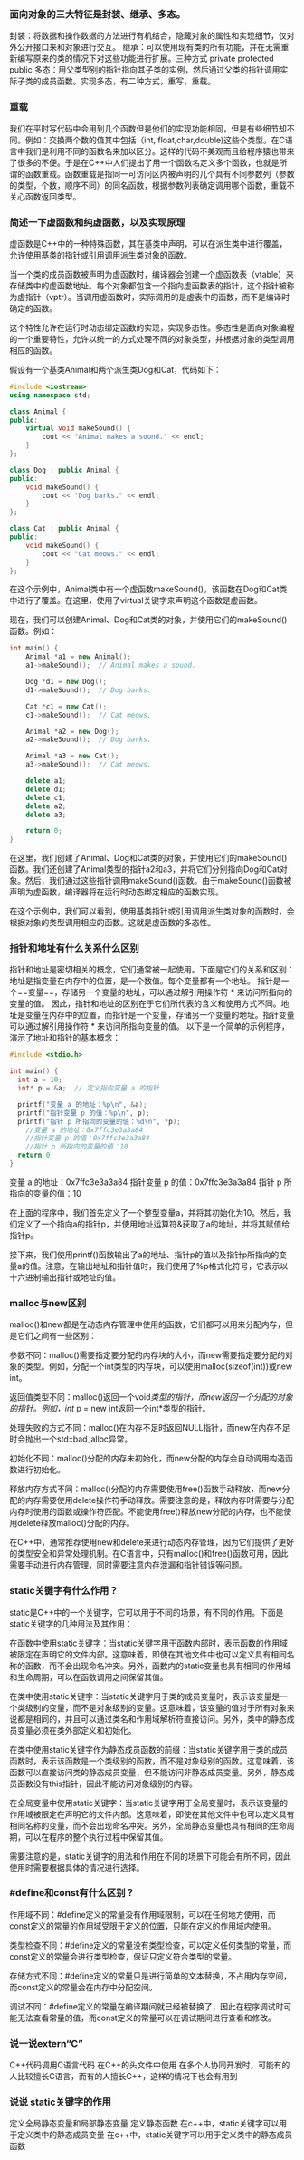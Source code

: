 ### 面向对象的三大特征是封装、继承、多态。
封装：将数据和操作数据的方法进行有机结合，隐藏对象的属性和实现细节，仅对外公开接口来和对象进行交互。
继承：可以使用现有类的所有功能，并在无需重新编写原来的类的情况下对这些功能进行扩展。三种方式 private protected public
多态：用父类型别的指针指向其子类的实例，然后通过父类的指针调用实际子类的成员函数。实现多态，有二种方式，重写，重载。

### 重载
我们在平时写代码中会用到几个函数但是他们的实现功能相同，但是有些细节却不同。例如：交换两个数的值其中包括（int, float,char,double)这些个类型。在C语言中我们是利用不同的函数名来加以区分。这样的代码不美观而且给程序猿也带来了很多的不便。于是在C++中人们提出了用一个函数名定义多个函数，也就是所谓的函数重载。函数重载是指同一可访问区内被声明的几个具有不同参数列（参数的类型，个数，顺序不同）的同名函数，根据参数列表确定调用哪个函数，重载不关心函数返回类型。

###  简述一下虚函数和纯虚函数，以及实现原理
虚函数是C++中的一种特殊函数，其在基类中声明，可以在派生类中进行覆盖，允许使用基类的指针或引用调用派生类对象的函数。

当一个类的成员函数被声明为虚函数时，编译器会创建一个虚函数表（vtable）来存储类中的虚函数地址。每个对象都包含一个指向虚函数表的指针，这个指针被称为虚指针（vptr）。当调用虚函数时，实际调用的是虚表中的函数，而不是编译时确定的函数。

这个特性允许在运行时动态绑定函数的实现，实现多态性。多态性是面向对象编程的一个重要特性，允许以统一的方式处理不同的对象类型，并根据对象的类型调用相应的函数。

假设有一个基类Animal和两个派生类Dog和Cat，代码如下：
```c++
#include <iostream>
using namespace std;

class Animal {
public:
    virtual void makeSound() {
        cout << "Animal makes a sound." << endl;
    }
};

class Dog : public Animal {
public:
    void makeSound() {
        cout << "Dog barks." << endl;
    }
};

class Cat : public Animal {
public:
    void makeSound() {
        cout << "Cat meows." << endl;
    }
};

```
在这个示例中，Animal类中有一个虚函数makeSound()，该函数在Dog和Cat类中进行了覆盖。在这里，使用了virtual关键字来声明这个函数是虚函数。

现在，我们可以创建Animal、Dog和Cat类的对象，并使用它们的makeSound()函数。例如：
```c++
int main() {
    Animal *a1 = new Animal();
    a1->makeSound();  // Animal makes a sound.

    Dog *d1 = new Dog();
    d1->makeSound();  // Dog barks.

    Cat *c1 = new Cat();
    c1->makeSound();  // Cat meows.

    Animal *a2 = new Dog();
    a2->makeSound();  // Dog barks.

    Animal *a3 = new Cat();
    a3->makeSound();  // Cat meows.

    delete a1;
    delete d1;
    delete c1;
    delete a2;
    delete a3;

    return 0;
}

```
在这里，我们创建了Animal、Dog和Cat类的对象，并使用它们的makeSound()函数。我们还创建了Animal类型的指针a2和a3，并将它们分别指向Dog和Cat对象。然后，我们通过这些指针调用makeSound()函数。由于makeSound()函数被声明为虚函数，编译器将在运行时动态绑定相应的函数实现。

在这个示例中，我们可以看到，使用基类指针或引用调用派生类对象的函数时，会根据对象的类型调用相应的函数。这就是虚函数的多态性。


### 指针和地址有什么关系什么区别
指针和地址是密切相关的概念，它们通常被一起使用。下面是它们的关系和区别：
地址是指变量在内存中的位置，是一个数值。每个变量都有一个地址。
指针是一个==变量==，存储另一个变量的地址，可以通过解引用操作符 * 来访问所指向的变量的值。
因此，指针和地址的区别在于它们所代表的含义和使用方式不同。地址是变量在内存中的位置，而指针是一个变量，存储另一个变量的地址。指针变量可以通过解引用操作符 * 来访问所指向变量的值。
以下是一个简单的示例程序，演示了地址和指针的基本概念：
```c
#include <stdio.h>

int main() {
  int a = 10;
  int* p = &a;  // 定义指向变量 a 的指针

  printf("变量 a 的地址：%p\n", &a);
  printf("指针变量 p 的值：%p\n", p);
  printf("指针 p 所指向的变量的值：%d\n", *p);
    //变量 a 的地址：0x7ffc3e3a3a84
    //指针变量 p 的值：0x7ffc3e3a3a84
    //指针 p 所指向的变量的值：10
  return 0;
}
```
变量 a 的地址：0x7ffc3e3a3a84
指针变量 p 的值：0x7ffc3e3a3a84
指针 p 所指向的变量的值：10

在上面的程序中，我们首先定义了一个整型变量a，并将其初始化为10。然后，我们定义了一个指向a的指针p，并使用地址运算符&获取了a的地址，并将其赋值给指针p。

接下来，我们使用printf()函数输出了a的地址、指针p的值以及指针p所指向的变量a的值。注意，在输出地址和指针值时，我们使用了%p格式化符号，它表示以十六进制输出指针或地址的值。

### malloc与new区别
malloc()和new都是在动态内存管理中使用的函数，它们都可以用来分配内存，但是它们之间有一些区别：

参数不同：malloc()需要指定要分配的内存块的大小，而new需要指定要分配的对象的类型。例如，分配一个int类型的内存块，可以使用malloc(sizeof(int))或new int。

返回值类型不同：malloc()返回一个void*类型的指针，而new返回一个分配的对象的指针。例如，int* p = new int返回一个int*类型的指针。

处理失败的方式不同：malloc()在内存不足时返回NULL指针，而new在内存不足时会抛出一个std::bad_alloc异常。

初始化不同：malloc()分配的内存未初始化，而new分配的内存会自动调用构造函数进行初始化。

释放内存方式不同：malloc()分配的内存需要使用free()函数手动释放，而new分配的内存需要使用delete操作符手动释放。需要注意的是，释放内存时需要与分配内存时使用的函数或操作符匹配。不能使用free()释放new分配的内存，也不能使用delete释放malloc()分配的内存。

在C++中，通常推荐使用new和delete来进行动态内存管理，因为它们提供了更好的类型安全和异常处理机制。在C语言中，只有malloc()和free()函数可用，因此需要手动进行内存管理，同时需要注意内存泄漏和指针错误等问题。

### static关键字有什么作用？
static是C++中的一个关键字，它可以用于不同的场景，有不同的作用。下面是static关键字的几种用法及其作用：

在函数中使用static关键字：当static关键字用于函数内部时，表示函数的作用域被限定在声明它的文件内部。这意味着，即使在其他文件中也可以定义具有相同名称的函数，而不会出现命名冲突。另外，函数内的static变量也具有相同的作用域和生命周期，可以在函数调用之间保留其值。

在类中使用static关键字：当static关键字用于类的成员变量时，表示该变量是一个类级别的变量，而不是对象级别的变量。这意味着，该变量的值对于所有对象来说都是相同的，并且可以通过类名和作用域解析符直接访问。另外，类中的静态成员变量必须在类外部定义和初始化。

在类中使用static关键字作为静态成员函数的前缀：当static关键字用于类的成员函数时，表示该函数是一个类级别的函数，而不是对象级别的函数。这意味着，该函数可以直接访问类的静态成员变量，但不能访问非静态成员变量。另外，静态成员函数没有this指针，因此不能访问对象级别的内容。

在全局变量中使用static关键字：当static关键字用于全局变量时，表示该变量的作用域被限定在声明它的文件内部。这意味着，即使在其他文件中也可以定义具有相同名称的变量，而不会出现命名冲突。另外，全局静态变量也具有相同的生命周期，可以在程序的整个执行过程中保留其值。

需要注意的是，static关键字的用法和作用在不同的场景下可能会有所不同，因此使用时需要根据具体的情况进行选择。
### #define和const有什么区别？
作用域不同：#define定义的常量没有作用域限制，可以在任何地方使用，而const定义的常量的作用域受限于定义的位置，只能在定义的作用域内使用。

类型检查不同：#define定义的常量没有类型检查，可以定义任何类型的常量，而const定义的常量会进行类型检查，保证只定义符合类型的常量。

存储方式不同：#define定义的常量只是进行简单的文本替换，不占用内存空间，而const定义的常量会在内存中分配空间。

调试不同：#define定义的常量在编译期间就已经被替换了，因此在程序调试时可能无法查看常量的值，而const定义的常量可以在调试期间进行查看和修改。

### 说一说extern“C”
C++代码调用C语言代码
在C++的头文件中使用
在多个人协同开发时，可能有的人比较擅长C语言，而有的人擅长C++，这样的情况下也会有用到

### 说说 static关键字的作用
定义全局静态变量和局部静态变量
定义静态函数
在c++中，static关键字可以用于定义类中的静态成员变量
在c++中，static关键字可以用于定义类中的静态成员函数
